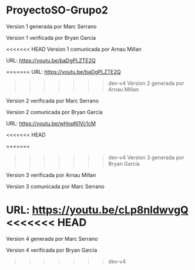 # ProyectoSO-Grupo2
Version 1 generada por Marc Serrano  

Version 1 verificada por Bryan Garcia

<<<<<<< HEAD
Version 1 comunicada por Arnau Millan

URL: https://youtu.be/baDgPLZTE2Q



=======
URL: https://youtu.be/baDgPLZTE2Q


>>>>>>> dev-v4
Version 2 generada por Arnau Millan  

Version 2 verificada por Marc Serrano

Version 2 comunicada por Bryan García

URL: https://youtu.be/wHoqN1Vc1cM

<<<<<<< HEAD

=======
>>>>>>> dev-v4
Version 3 generada por Bryan García

Version 3 verificada por Arnau Millan

Version 3 comunicada por Marc Serrano

URL: https://youtu.be/cLp8nldwvgQ
<<<<<<< HEAD
=======

Version 4 generada por Marc Serrano

Version 4 verificada por Bryan García
>>>>>>> dev-v4
